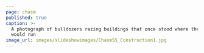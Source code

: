 ```yaml
---
page: chasm
published: true
caption: >-
  A photograph of bulldozers razing buildings that once stood where the highway
  would run
image_url: images/slideshowimages/ChasmSS_Construction1.jpg
---
```


